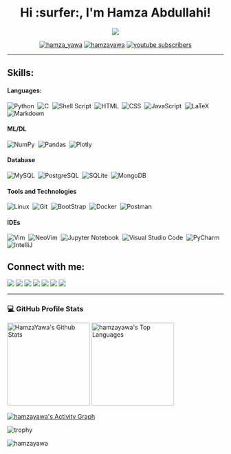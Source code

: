 <h1 align="center">Hi :surfer:, I'm Hamza Abdullahi!</h1>
<!--
<a href="https://git.io/typing-svg"><img src="https://readme-typing-svg.demolab.com?font=Fira+Code&size=24&duration=4000&pause=1000&color=ff652f&center=true&vCenter=true&width=960&lines=A+Passionate+Software+Engineer%2C;Learning+C+Programming+%2C+Python%2C;Bash+Scripting%2C+CLI%2C+Git+%26+Github;Full-Stack+Web+Developer;Data+Analysis%2C+Data+Engineering;Always+Learning+New+Things" alt="Typing SVG" /></a>
-->
<p align="center">
  <img src="https://readme-typing-svg.demolab.com/?lines=A+Passionate+Software+Engineer%2C;Learning+Programming+in+C%2C+Python%2C;Bash+Scripting%2C+CLI%2C+Git+%26+Github;Full-Stack+Web+Developer;Learning+Data+(Analysis%2C+Engineering);Always+Learning+New+Things&font=Fira%20Code&center=true&width=460&height=50&duration=4000&pause=1000&color=ff652f">
</p>

<!-- Social icons section -->
<p align="center"> 
<a href="https://twitter.com/hamza_yawa" target="blank"><img src="https://img.shields.io/twitter/follow/hamza_yawa?color=1DA1F2&logo=twitter&style=for-the-badge" alt="hamza_yawa" /></a>
<a href="https://hamzayawa.github.io" target="blank"><img src="https://img.shields.io/website?label=HamzaYawa&style=for-the-badge&url=https%3A%2F%2Fhamzayawa.github.io" alt="hamzayawa" /></a>
<a href="https://www.youtube.com/@hamzayawa?sub_confirmation=1">
    <img alt="youtube subscribers" title="Subscribe to my YouTube channel" src="https://custom-icon-badges.demolab.com/youtube/channel/subscribers/UCMHODstcQSCydCwIJNhQBaQ?color=%23E05D44&label=SUBSCRIBE&logo=video&logoColor=white&style=for-the-badge&labelColor=CE4630"/></a>
</p>
<hr/>


## Skills:

#### Languages:

![Python](https://img.shields.io/badge/Python-121011?style=for-the-badge&logo=python&logoColor=white)&nbsp;
![C](https://img.shields.io/badge/C-121011?style=for-the-badge&logo=c&logoColor=white)&nbsp;
![Shell Script](https://img.shields.io/badge/Shell_Script-121011?style=for-the-badge&logo=gnu-bash&logoColor=white)&nbsp;
![HTML](https://img.shields.io/badge/HTML5-121011?style=for-the-badge&logo=html5&logoColor=white)&nbsp;
![CSS](https://img.shields.io/badge/CSS3-121011?style=for-the-badge&logo=css3&logoColor=white)&nbsp;
![JavaScript](https://img.shields.io/badge/JavaScript-121011?style=for-the-badge&logo=javascript&logoColor=white)&nbsp;
![LaTeX](https://img.shields.io/badge/latex-121011?style=for-the-badge&logo=latex&logoColor=white)&nbsp;
![Markdown](https://img.shields.io/badge/markdown-121011?style=for-the-badge&logo=markdown&logoColor=white)

#### ML/DL

![NumPy](https://img.shields.io/badge/numpy-ff652f?style=for-the-badge&logo=numpy&logoColor=white)&nbsp;
![Pandas](https://img.shields.io/badge/pandas-ff652f?style=for-the-badge&logo=pandas&logoColor=white)&nbsp;
![Plotly](https://img.shields.io/badge/Plotly-ff652f?style=for-the-badge&logo=plotly&logoColor=white)

#### Database

![MySQL](https://img.shields.io/badge/MySQL-00000F?style=for-the-badge&logo=mysql&logoColor=white)&nbsp;
![PostgreSQL](https://img.shields.io/badge/PostgreSQL-00000F?style=for-the-badge&logo=postgresql&logoColor=white)&nbsp;
![SQLite](https://img.shields.io/badge/SQLite-00000F?style=for-the-badge&logo=sqlite&logoColor=white)&nbsp;
![MongoDB](https://img.shields.io/badge/MongoDB-00000F?style=for-the-badge&logo=mongodb&logoColor=white)&nbsp;

#### Tools and Technologies

![Linux](https://img.shields.io/badge/Linux-ff652f?style=for-the-badge&logo=linux&logoColor=white)&nbsp;
![Git](https://img.shields.io/badge/GIT-ff652f?style=for-the-badge&logo=git&logoColor=white)&nbsp;
![BootStrap](https://img.shields.io/badge/Bootstrap-ff652f?style=for-the-badge&logo=bootstrap&logoColor=white)&nbsp;
![Docker](https://img.shields.io/badge/Docker-ff652f?style=for-the-badge&logo=docker&logoColor=white)&nbsp;
![Postman](https://img.shields.io/badge/Postman-ff652f?style=for-the-badge&logo=Postman&logoColor=white)&nbsp;
<!-- ![AWS](https://img.shields.io/badge/Amazon_AWS-232F3E?style=flat&logo=amazon-aws&logoColor=white)&nbsp;
![Google Cloud](https://img.shields.io/badge/Google_Cloud-4285F4?style=flat&logo=google-cloud&logoColor=white)&nbsp; 
![Django](https://img.shields.io/badge/Django-00000F?style=for-the-badge&logo=django&logoColor=green)&nbsp;
-->

#### IDEs

![Vim](https://img.shields.io/badge/VIM-00000F?style=for-the-badge&logo=vim&logoColor=white)&nbsp;
![NeoVim](https://img.shields.io/badge/NeoVim-00000F?&style=for-the-badge&logo=neovim&logoColor=white)&nbsp;
![Jupyter Notebook](https://img.shields.io/badge/jupyter-00000F?style=for-the-badge&logo=jupyter&logoColor=white)&nbsp;
![Visual Studio Code](https://img.shields.io/badge/Visual%20Studio%20Code-00000F?style=for-the-badge&logo=visual-studio-code&logoColor=white)&nbsp;
![PyCharm](https://img.shields.io/badge/pycharm-00000F?style=for-the-badge&logo=pycharm&logoColor=black&color=black&labelColor=white)&nbsp;
![IntelliJ](https://img.shields.io/badge/IntelliJ_IDEA-00000F.svg?style=for-the-badge&logo=intellij-idea&logoColor=white)&nbsp;

## Connect with me:

<p align = "center">

[<img src="https://img.shields.io/badge/kaggle-%2312100E.svg?&style=for-the-badge&logo=kaggle&logoColor=white&color=ff652f" />](https://www.kaggle.com/coachbaba)
[<img src ="https://img.shields.io/badge/website-%23.svg?&style=for-the-badge&logo=www&logoColor=white%22&color=ff652f">](https://hamzayawa.github.io)
[<img src="https://img.shields.io/badge/twitter-%231DA1F2.svg?&style=for-the-badge&logo=twitter&logoColor=white&color=ff652f" />](https://twitter.com/hamza_yawa) 
[<img src="https://img.shields.io/badge/linkedin-%2312100E.svg?&style=for-the-badge&logo=linkedin&logoColor=white&color=ff652f" />](https://www.linkedin.com/in/hamza-abdullahi-yawa/)
[<img src="https://img.shields.io/badge/instagram-%2312100E.svg?&style=for-the-badge&logo=instagram&logoColor=white&color=ff652f" />](https://instagram.com/coachbabaa)
[<img src="https://img.shields.io/badge/Facebook-%2312100E.svg?style=for-the-badge&logo=facebook&logoColor=white&color=ff652f" />](https://web.facebook.com/coachbabaa)
 [<img src="https://img.shields.io/badge/GitLab-%2312100E.svg?style=for-the-badge&logo=gitlab&logoColor=white&color=ff652f" />](https://gitlab.com/hamzayawa)
</p>

<hr/>
<!--
<details>
  <summary>:zap: GitHub Top Languages</summary>

  <img align="left" alt="hamzayawa GitHub Top Lang" src="https://github-readme-stats.vercel.app/api/top-langs?username=hamzayawa&show_icons=true&hide_border=false&title_color=ff652f&icon_color=FFE400&bg_color=09131B&text_color=ffffff&border_color=0c1a25" />

</details>


<details> 
  <summary><h2>📊 Github Stats and Activity</h2></summary>

  <h3>🔥 Streak Stats</h3>  
<p>
    <a href="https://github.com/hamzayawa/github-readme-streak-stats">
      <img title="🔥 Get streak stats for your profile at git.io/streak-stats" alt="hamzayawa's streak" src="https://streak-stats.demolab.com/?user=hamzayawa&theme=monokai-metallian&hide_border=true"/>
    </a>
  </p>
[![GitHub Streak](https://streak-stats.demolab.com/?user=hamzayawa)](https://git.io/streak-stats)
    <!-- <p>🔥 Get streak stats for your profile at <a href="https://git.io/streak-stats">git.io/streak-stats</a></p> -->
 

  <h3>💻 GitHub Profile Stats</h3>

  <!-- https://github.com/anuraghazra/github-readme-stats -->

  <a href="https://github.com/anuraghazra/github-readme-stats"><img alt="HamzaYawa's Github Stats" src="https://denvercoder1-github-readme-stats.vercel.app/api/?username=hamzayawa&show_icons=true&include_all_commits=true&count_private=true&theme=react&hide_border=true&bg_color=1F222E&title_color=F85D7F&icon_color=F8D866" height="192px"/></a>
  <a href="https://github.com/anuraghazra/github-readme-stats"><img alt="hamzayawa's Top Languages" src="https://denvercoder1-github-readme-stats.vercel.app/api/top-langs/?username=hamzayawa&langs_count=8&layout=compact&theme=react&hide_border=true&bg_color=1F222E&title_color=F85D7F&icon_color=F8D866&hide=Jupyter%20Notebook,Roff" height="192px"/></a>
  <br/>

 <!-- <b>Note:</b> Top languages is only a metric of the languages my public code consists of and doesn't reflect experience or skill level. -->
  
  <!-- https://github.com/ashutosh00710/github-readme-activity-graph -->

  <a href="https://github.com/hamzayawa/github-readme-activity-graph"><img alt="hamzayawa's Activity Graph" src="https://github-readme-activity-graph.cyclic.app/graph/?username=hamzayawa&bg_color=1F222E&color=F8D866&line=F85D7F&point=FFFFFF&hide_border=true" /></a>

</details>


<!--
<details> 
  <summary><h2>🏷️ Holopin Badges</h2></summary>

  <p><a href="https://holopin.io/@hamzayawa"><img src="https://holopin.me/hamzayawa" alt="@hamzayawa&#39;s Holopin board"></a></p>
</details>
-->
<!--<p align="left"> <a href="https://github.com/ryo-ma/github-profile-trophy"><img src="https://github-profile-trophy.vercel.app/?username=hamzayawa" alt="hamzayawa" /></a> </p>
-->
![trophy](https://github-profile-trophy.vercel.app/?username=hamzayawa&theme=onedark)

<p align="left"> <img src="https://komarev.com/ghpvc/?username=hamzayawa&label=Profile%20views&color=0e75b6&style=flat" alt="hamzayawa" /> </p>
